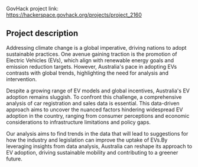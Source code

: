 GovHack project link: https://hackerspace.govhack.org/projects/project_2160

## Project description
Addressing climate change is a global imperative, driving nations to adopt sustainable practices. One avenue gaining traction is the promotion of Electric Vehicles (EVs), which align with renewable energy goals and emission reduction targets. However, Australia's pace in adopting EVs contrasts with global trends, highlighting the need for analysis and intervention.

Despite a growing range of EV models and global incentives, Australia's EV adoption remains sluggish. To confront this challenge, a comprehensive analysis of car registration and sales data is essential. This data-driven approach aims to uncover the nuanced factors hindering widespread EV adoption in the country, ranging from consumer perceptions and economic considerations to infrastructure limitations and policy gaps.

Our analysis aims to find trends in the data that will lead to suggestions for how the industry and legislation can improve the uptake of EVs.By leveraging insights from data analysis, Australia can reshape its approach to EV adoption, driving sustainable mobility and contributing to a greener future.